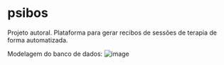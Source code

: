 # psibos
Projeto autoral. Plataforma para gerar recibos de sessões de terapia de forma automatizada.

Modelagem do banco de dados:
![image](https://github.com/rsankutty/psibos-back/assets/112263354/2be5d83b-d2aa-4af6-ab3e-ac8ec9149397)
